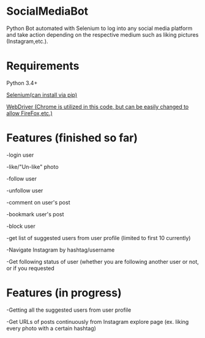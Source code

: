 # SocialMediaBot
Python Bot automated with Selenium to log into any social media platform and take action depending on the respective medium such as liking pictures (Instagram,etc.).


# Requirements
Python 3.4+

[Selenium(can install via pip)](https://selenium-python.readthedocs.io/installation.html#)

[WebDriver (Chrome is utilized in this code, but can be easily changed to allow FireFox,etc.)](https://selenium-python.readthedocs.io/installation.html#drivers)


# Features (finished so far)
  -login user
  
  -like/"Un-like" photo
  
  -follow user
  
  -unfollow user
  
  -comment on user's post
  
  -bookmark user's post
  
  -block user
  
  -get list of suggested users from user profile (limited to first 10 currently)
  
  -Navigate Instagram by hashtag/username
  
  -Get following status of user (whether you are following another user or not, or if you requested 
  
# Features (in progress)
  
  -Getting all the suggested users from user profile
  
  -Get URLs of posts continuously from Instagram explore page (ex. liking every photo with a certain hashtag)
  
  
  
  
  
